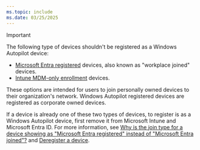 ```yaml
---
ms.topic: include
ms.date: 03/25/2025
---
```


<!-- This file is shared by the following articles:

/tutorial/includes/register-autopilot-device.md
registration-overview.md

Headings are driven by article context. -->

> [!IMPORTANT]
>
> The following type of devices shouldn't be registered as a Windows Autopilot device:
>
> - [Microsoft Entra registered](/entra/identity/devices/concept-device-registration) devices, also known as "workplace joined" devices.
> - [Intune MDM-only enrollment](/mem/intune-service/fundamentals/deployment-guide-enroll?tabs=byod-enrollment#windows-enrollment-methods) devices.
>
> These options are intended for users to join personally owned devices to their organization's network. Windows Autopilot registered devices are registered as corporate owned devices.
>
> If a device is already one of these two types of devices, to register is as a Windows Autopilot device, first remove it from Microsoft Intune and Microsoft Entra ID. For more information, see [Why is the join type for a device showing as "Microsoft Entra registered" instead of "Microsoft Entra joined"?](../troubleshooting-faq.yml#why-is-the-join-type-for-a-device-showing-as--microsoft-entra-registered--instead-of--microsoft-entra-joined--) and [Deregister a device](../registration-overview.md#deregister-a-device).
